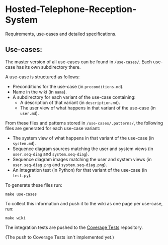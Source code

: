 Hosted-Telephone-Reception-System
=================================

Requirements, use-cases and detailed specifications.


Use-cases:
----------

The master version of all use-cases can be found in `/use-cases/`.  Each
use-case has its own subdirectory there.

A use-case is structured as follows:

- Preconditions for the use-case (in `preconditions.md`).
- Name in the wiki (in `name`).
- A subdirectory for each variant of the use-case containing:
  + A description of that variant (in `description.md`).
  + The user view of what happens in that variant of the use-case (in `user.md`).

From these files and patterns stored in `/use-cases/.patterns/`, the following
files are generated for each use-case variant:

+ The system view of what happens in that variant of the use-case (in `system.md`).
+ Sequence diagram sources matching the user and system views (in `user.seq-diag` and `system.seq-diag`).
+ Sequence diagram images matching the user and system views (in `user.seq-diag.png` and `system.seq-diag.png`).
+ An integration test (in Python) for that variant of the use-case (in `test.py`).

To generate these files run:
```shell
make use-cases
```

To collect this information and push it to the wiki as one page per use-case, run:
```shell
make wiki
```

The integration tests are pushed to the [Coverage Tests](https://github.com/AdaHeads/Coverage_Tests) repository.

(The push to Coverage Tests isn't implemented yet.)

